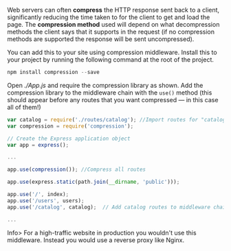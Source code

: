 Web servers can often **compress** the HTTP response sent back to a client, significantly reducing the time taken to for the client to get and load the page. The **compression method** used will depend on what decompression methods the client says that it supports in the request (if no compression methods are supported the response will be sent uncompressed).

You can add this to your site using compression middleware. Install this to your project by running the following command at the root of the project.
    
```js    
npm install compression --save
```

Open _./App.js_ and require the compression library as shown. Add the compression library to the middleware chain with the `use()` method (this should appear before any routes that you want compressed — in this case all of them!)
    
```js    
var catalog = require('./routes/catalog'); //Import routes for "catalog" area of site
var compression = require('compression');

// Create the Express application object
var app = express();

...

app.use(compression()); //Compress all routes

app.use(express.static(path.join(__dirname, 'public')));

app.use('/', index);
app.use('/users', users);
app.use('/catalog', catalog);  // Add catalog routes to middleware chain.

...
```    

Info> For a high-traffic website in production you wouldn't use this middleware. Instead you would use a reverse proxy like Nginx.
